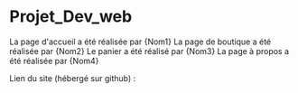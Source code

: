 # Projet_Dev_web

La page d'accueil a été réalisée par {Nom1}
La page de boutique a été réalisée par {Nom2}
Le panier a été réalisé par {Nom3}
La page à propos a été réalisée par {Nom4}



Lien du site (hébergé sur github) :
